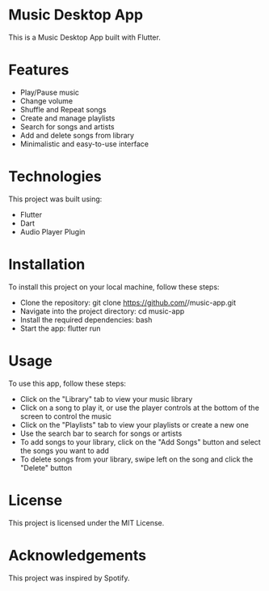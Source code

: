 # Music Desktop App
This is a Music Desktop App built with Flutter.
# Features
- Play/Pause music
- Change volume
- Shuffle and Repeat songs
- Create and manage playlists
- Search for songs and artists
- Add and delete songs from library
- Minimalistic and easy-to-use interface
# Technologies
This project was built using:
- Flutter
-  Dart
- Audio Player Plugin
# Installation
To install this project on your local machine, follow these steps:
- Clone the repository:
git clone https://github.com/<your-username>/music-app.git
- Navigate into the project directory:
 cd music-app
- Install the required dependencies:
bash
- Start the app:
flutter run
# Usage
To use this app, follow these steps:
- Click on the "Library" tab to view your music library
- Click on a song to play it, or use the player controls at the bottom of the screen to control the music
- Click on the "Playlists" tab to view your playlists or create a new one
- Use the search bar to search for songs or artists
- To add songs to your library, click on the "Add Songs" button and select the songs you want to add
- To delete songs from your library, swipe left on the song and click the "Delete" button

# License
This project is licensed under the MIT License.

# Acknowledgements
This project was inspired by Spotify.
